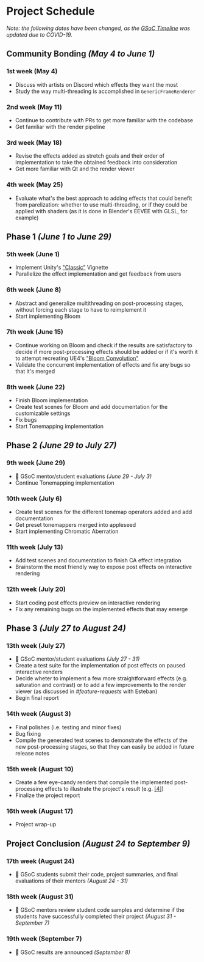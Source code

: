 # Project Schedule

*Note: the following dates have been changed, as the [GSoC Timeline](https://developers.google.com/open-source/gsoc/timeline) was updated due to COVID-19.*

## Community Bonding *(May 4 to June 1)*
### 1st week (May 4)
   - Discuss with artists on Discord which effects they want the most
   - Study the way multi-threading is accomplished in `GenericFrameRenderer`
### 2nd week (May 11)
  - Continue to contribute with PRs to get more familiar with the codebase
  - Get familiar with the render pipeline
### 3rd week (May 18)
  - Revise the effects added as stretch goals and their order of implementation to take the obtained feedback into consideration
  - Get more familiar with Qt and the render viewer
### 4th week (May 25)
  - Evaluate what's the best approach to adding effects that could benefit from parelization: whether to use multi-threading, or if they could be applied with shaders (as it is done in Blender's EEVEE with GLSL, for example)

## Phase 1 *(June 1 to June 29)*
### 5th week (June 1)
  - Implement Unity's ["Classic"](https://docs.unity3d.com/Packages/com.unity.postprocessing@2.1/manual/Vignette.html) Vignette
  - Parallelize the effect implementation and get feedback from users
### 6th week (June 8)
  - Abstract and generalize multithreading on post-processing stages, without forcing each stage to have to reimplement it
  - Start implementing Bloom
### 7th week (June 15)
  - Continue working on Bloom and check if the results are satisfactory to decide if more post-processing effects should be added or if it's worth it to attempt recreating UE4's ["Bloom Convolution"](https://docs.unrealengine.com/en-US/Engine/Rendering/PostProcessEffects/Bloom/index.html)
  - Validate the concurrent implementation of effects and fix any bugs so that it's merged
### 8th week (June 22)
  - Finish Bloom implementation
  - Create test scenes for Bloom and add documentation for the customizable settings
  - Fix bugs
  - Start Tonemapping implementation

## Phase 2 *(June 29 to July 27)*
### 9th week (June 29)
  - 🏁 GSoC mentor/student evaluations *(June 29 - July 3)*
  - Continue Tonemapping implementation
### 10th week (July 6)
  - Create test scenes for the different tonemap operators added and add documentation
  - Get preset tonemappers merged into appleseed
  - Start implementing Chromatic Aberration
### 11th week (July 13)
  - Add test scenes and documentation to finish CA effect integration
  - Brainstorm the most friendly way to expose post effects on interactive rendering
### 12th week (July 20)
  - Start coding post effects preview on interactive rendering
  - Fix any remaining bugs on the implemented effects that may emerge

## Phase 3 *(July 27 to August 24)*
### 13th week (July 27)
  - 🏁 GSoC mentor/student evaluations *(July 27 - 31)*
  - Create a test suite for the implementation of post effects on paused interactive renders
  - Decide wheter to implement a few more straightforward effects (e.g. saturation and contrast) or to add a few improvements to the render viewer (as discussed in *#feature-requests* with Esteban)
  - Begin final report
### 14th week (August 3)
  - Final polishes (i.e. testing and minor fixes)
  - Bug fixing
  - Compile the generated test scenes to demonstrate the effects of the new post-processing stages, so that they can easily be added in future release notes
### 15th week (August 10)
  - Create a few eye-candy renders that compile the implemented post-processing effects to illustrate the project's result (e.g. [[4]](https://docs.unity3d.com/Packages/com.unity.postprocessing@2.3/manual/index.html))
  - Finalize the project report
### 16th week (August 17)
  - Project wrap-up

## Project Conclusion *(August 24 to September 9)*
### 17th week (August 24)
  - 🏁 GSoC students submit their code, project summaries, and final evaluations of their mentors *(August 24 - 31)*
### 18th week (August 31)
  - 🏁 GSoC mentors review student code samples and determine if the students have successfully completed their project *(August 31 - September 7)*
### 19th week (September 7)
  - 🏁 GSoC results are announced *(September 8)*